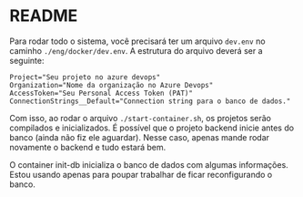# README

Para rodar todo o sistema, você precisará ter um arquivo `dev.env` no caminho `./eng/docker/dev.env`. A estrutura do arquivo deverá ser a seguinte:

```.env
Project="Seu projeto no azure devops"
Organization="Nome da organização no Azure Devops"
AccessToken="Seu Personal Access Token (PAT)"
ConnectionStrings__Default="Connection string para o banco de dados."
```

Com isso, ao rodar o arquivo `./start-container.sh`, os projetos serão compilados e inicializados.
É possível que o projeto backend inicie antes do banco (ainda não fiz ele aguardar). Nesse caso, apenas mande rodar novamente o backend e tudo estará bem.

O container init-db inicializa o banco de dados com algumas informações. Estou usando apenas para poupar trabalhar de ficar reconfigurando o banco.